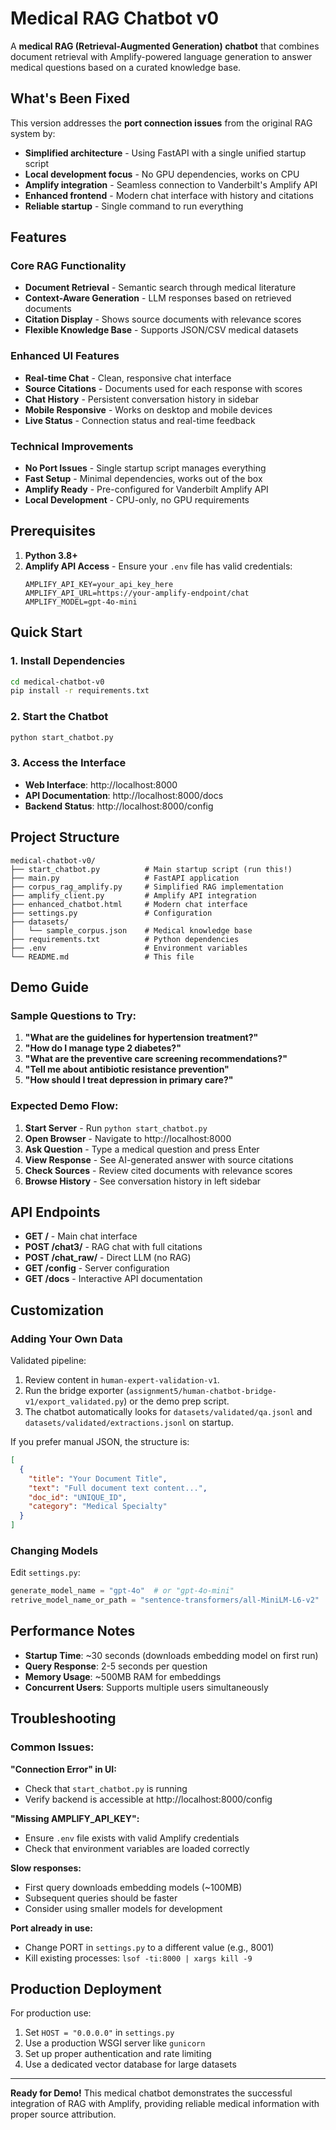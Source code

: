# Medical RAG Chatbot v0

A **medical RAG (Retrieval-Augmented Generation) chatbot** that combines document retrieval with Amplify-powered language generation to answer medical questions based on a curated knowledge base.

## What's Been Fixed

This version addresses the **port connection issues** from the original RAG system by:
- **Simplified architecture** - Using FastAPI with a single unified startup script
- **Local development focus** - No GPU dependencies, works on CPU
- **Amplify integration** - Seamless connection to Vanderbilt's Amplify API
- **Enhanced frontend** - Modern chat interface with history and citations
- **Reliable startup** - Single command to run everything

## Features

### Core RAG Functionality
- **Document Retrieval** - Semantic search through medical literature
- **Context-Aware Generation** - LLM responses based on retrieved documents  
- **Citation Display** - Shows source documents with relevance scores
- **Flexible Knowledge Base** - Supports JSON/CSV medical datasets

### Enhanced UI Features
- **Real-time Chat** - Clean, responsive chat interface
- **Source Citations** - Documents used for each response with scores
- **Chat History** - Persistent conversation history in sidebar
- **Mobile Responsive** - Works on desktop and mobile devices
- **Live Status** - Connection status and real-time feedback

### Technical Improvements  
- **No Port Issues** - Single startup script manages everything
- **Fast Setup** - Minimal dependencies, works out of the box
- **Amplify Ready** - Pre-configured for Vanderbilt Amplify API
- **Local Development** - CPU-only, no GPU requirements

## Prerequisites

1. **Python 3.8+**
2. **Amplify API Access** - Ensure your `.env` file has valid credentials:
   ```
   AMPLIFY_API_KEY=your_api_key_here
   AMPLIFY_API_URL=https://your-amplify-endpoint/chat
   AMPLIFY_MODEL=gpt-4o-mini
   ```

## Quick Start

### 1. Install Dependencies
```bash
cd medical-chatbot-v0
pip install -r requirements.txt
```

### 2. Start the Chatbot
```bash
python start_chatbot.py
```

### 3. Access the Interface
- **Web Interface**: http://localhost:8000
- **API Documentation**: http://localhost:8000/docs  
- **Backend Status**: http://localhost:8000/config

## Project Structure

```
medical-chatbot-v0/
├── start_chatbot.py          # Main startup script (run this!)
├── main.py                   # FastAPI application  
├── corpus_rag_amplify.py     # Simplified RAG implementation
├── amplify_client.py         # Amplify API integration
├── enhanced_chatbot.html     # Modern chat interface
├── settings.py               # Configuration
├── datasets/
│   └── sample_corpus.json    # Medical knowledge base
├── requirements.txt          # Python dependencies
├── .env                      # Environment variables
└── README.md                 # This file
```

## Demo Guide

### Sample Questions to Try:
1. **"What are the guidelines for hypertension treatment?"**
2. **"How do I manage type 2 diabetes?"**  
3. **"What are the preventive care screening recommendations?"**
4. **"Tell me about antibiotic resistance prevention"**
5. **"How should I treat depression in primary care?"**

### Expected Demo Flow:
1. **Start Server** - Run `python start_chatbot.py`
2. **Open Browser** - Navigate to http://localhost:8000
3. **Ask Question** - Type a medical question and press Enter
4. **View Response** - See AI-generated answer with source citations
5. **Check Sources** - Review cited documents with relevance scores
6. **Browse History** - See conversation history in left sidebar

## API Endpoints

- **GET /** - Main chat interface
- **POST /chat3/** - RAG chat with full citations  
- **POST /chat_raw/** - Direct LLM (no RAG)
- **GET /config** - Server configuration
- **GET /docs** - Interactive API documentation

## Customization

### Adding Your Own Data
Validated pipeline:

1. Review content in `human-expert-validation-v1`.
2. Run the bridge exporter (`assignment5/human-chatbot-bridge-v1/export_validated.py`) or the demo prep script.
3. The chatbot automatically looks for `datasets/validated/qa.jsonl` and `datasets/validated/extractions.jsonl` on startup.

If you prefer manual JSON, the structure is:

```json
[
  {
    "title": "Your Document Title",
    "text": "Full document text content...",
    "doc_id": "UNIQUE_ID", 
    "category": "Medical Specialty"
  }
]
```

### Changing Models
Edit `settings.py`:
```python
generate_model_name = "gpt-4o"  # or "gpt-4o-mini"
retrive_model_name_or_path = "sentence-transformers/all-MiniLM-L6-v2"
```

## Performance Notes

- **Startup Time**: ~30 seconds (downloads embedding model on first run)
- **Query Response**: 2-5 seconds per question
- **Memory Usage**: ~500MB RAM for embeddings
- **Concurrent Users**: Supports multiple users simultaneously

## Troubleshooting

### Common Issues:

**"Connection Error" in UI:**
- Check that `start_chatbot.py` is running
- Verify backend is accessible at http://localhost:8000/config

**"Missing AMPLIFY_API_KEY":**
- Ensure `.env` file exists with valid Amplify credentials
- Check that environment variables are loaded correctly

**Slow responses:**
- First query downloads embedding models (~100MB)
- Subsequent queries should be faster
- Consider using smaller models for development

**Port already in use:**
- Change PORT in `settings.py` to a different value (e.g., 8001)
- Kill existing processes: `lsof -ti:8000 | xargs kill -9`

## Production Deployment

For production use:
1. Set `HOST = "0.0.0.0"` in `settings.py`
2. Use a production WSGI server like `gunicorn`
3. Set up proper authentication and rate limiting
4. Use a dedicated vector database for large datasets

---

**Ready for Demo!** This medical chatbot demonstrates the successful integration of RAG with Amplify, providing reliable medical information with proper source attribution.
